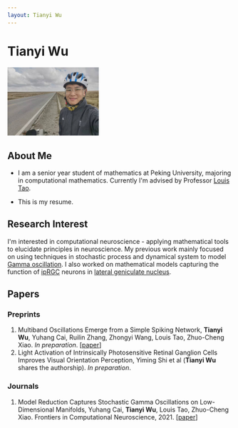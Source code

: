 ```yaml
---
layout: Tianyi Wu
---
```


# Tianyi Wu

<img src="https://github.com/NickelRaney/NickelRaney.github.io/blob/main/selfie.jpg" alt="selfie" style="zoom:20%;" />

## About Me

* I am a senior year student of mathematics at Peking University, majoring in computational mathematics. Currently I'm advised by Professor [Louis Tao](https://www.cbi.pku.edu.cn/people/cbifaculty/265951.htm).

* This is my resume.

## Research Interest

I'm interested in computational neuroscience - applying mathematical tools to elucidate principles in neuroscience. My previous work mainly focused on using techniques in stochastic process and dynamical system to model [Gamma oscillation](https://en.wikipedia.org/wiki/Gamma_wave). I also worked on mathematical models capturing the function of [ipRGC](https://en.wikipedia.org/wiki/Intrinsically_photosensitive_retinal_ganglion_cell) neurons in [lateral geniculate nucleus](https://en.wikipedia.org/wiki/Lateral_geniculate_nucleus).

## Papers

### Preprints

1. Multiband Oscillations Emerge from a Simple Spiking Network, **Tianyi Wu**, Yuhang Cai, Ruilin Zhang, Zhongyi Wang, Louis Tao, Zhuo-Cheng Xiao. *In preparation*. [[paper](https://www.frontiersin.org/articles/10.3389/fncom.2021.678688/full)]
2. Light Activation of Intrinsically Photosensitive Retinal Ganglion Cells Improves Visual Orientation Perception, Yiming Shi et al (**Tianyi Wu** shares the authorship). *In preparation*.

### Journals

1. Model Reduction Captures Stochastic Gamma Oscillations on Low-Dimensional Manifolds, Yuhang Cai, **Tianyi Wu**, Louis Tao, Zhuo-Cheng Xiao. Frontiers in Computational Neuroscience, 2021. [[paper](https://www.frontiersin.org/articles/10.3389/fncom.2021.678688/full)]

   

   

   

   

   

   



